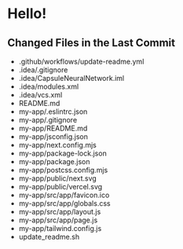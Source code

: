 # Hello!
## Changed Files in the Last Commit

- .github/workflows/update-readme.yml
- .idea/.gitignore
- .idea/CapsuleNeuralNetwork.iml
- .idea/modules.xml
- .idea/vcs.xml
- README.md
- my-app/.eslintrc.json
- my-app/.gitignore
- my-app/README.md
- my-app/jsconfig.json
- my-app/next.config.mjs
- my-app/package-lock.json
- my-app/package.json
- my-app/postcss.config.mjs
- my-app/public/next.svg
- my-app/public/vercel.svg
- my-app/src/app/favicon.ico
- my-app/src/app/globals.css
- my-app/src/app/layout.js
- my-app/src/app/page.js
- my-app/tailwind.config.js
- update_readme.sh
